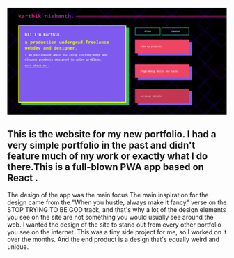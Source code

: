 ![Capture](src\assets\Capture.PNG)

## This is the website for my new portfolio. I had a very simple portfolio in the past and didn't feature much of my work or exactly what I do there.This is a full-blown PWA app based on React .

The design of the app was the main focus The main inspiration for the design came from the "When you hustle, always make it fancy" verse on the STOP TRYING TO BE GOD track, and that's why a lot of the design elements you see on the site are not something you would usually see around the web. I wanted the design of the site to stand out from every other portfolio you see on the internet. This was a tiny side project for me, so I worked on it over the months. And the end product is a design that's equally weird and unique.
